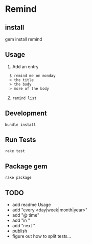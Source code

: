 # Remind

## install
gem install remind

## Usage
1. Add an entry
```
  $ remind me on monday
  > the title
  > the body
  > more of the body
```
2. `remind list`

## Development
`bundle install`

## Run Tests
`rake test`

## Package gem
`rake package`

## TODO
- add readme Usage
- add "every <day|week|month|year>"
- add "@ time"
- add "in <count> <days>"
- add "next <time>"
- publish
- figure out how to split tests...
